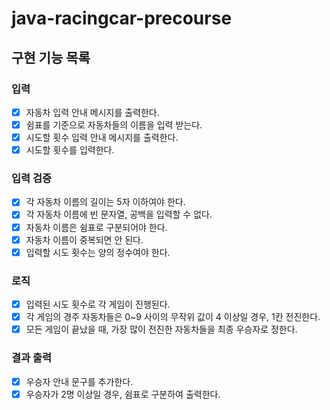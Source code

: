 # java-racingcar-precourse

## 구현 기능 목록 

### 입력
- [x] 자동차 입력 안내 메시지를 출력한다.
- [x] 쉼표를 기준으로 자동차들의 이름을 입력 받는다.
- [x] 시도할 횟수 입력 안내 메시지를 출력한다.
- [x] 시도할 횟수를 입력한다.

### 입력 검증
- [x] 각 자동차 이름의 길이는 5자 이하여야 한다.
- [x] 각 자동차 이름에 빈 문자열, 공백을 입력할 수 없다.
- [x] 자동차 이름은 쉼표로 구분되어야 한다.
- [x] 자동차 이름이 중복되면 안 된다.
- [x] 입력할 시도 횟수는 양의 정수여야 한다.

### 로직
- [x] 입력된 시도 횟수로 각 게임이 진행된다.
- [x] 각 게임의 경주 자동차들은 0~9 사이의 무작위 값이 4 이상일 경우, 1칸 전진한다.
- [x] 모든 게임이 끝났을 때, 가장 많이 전진한 자동차들을 최종 우승자로 정한다.

### 결과 출력
- [x] 우승자 안내 문구를 추가한다.
- [x] 우승자가 2명 이상일 경우, 쉼표로 구분하여 출력한다.
